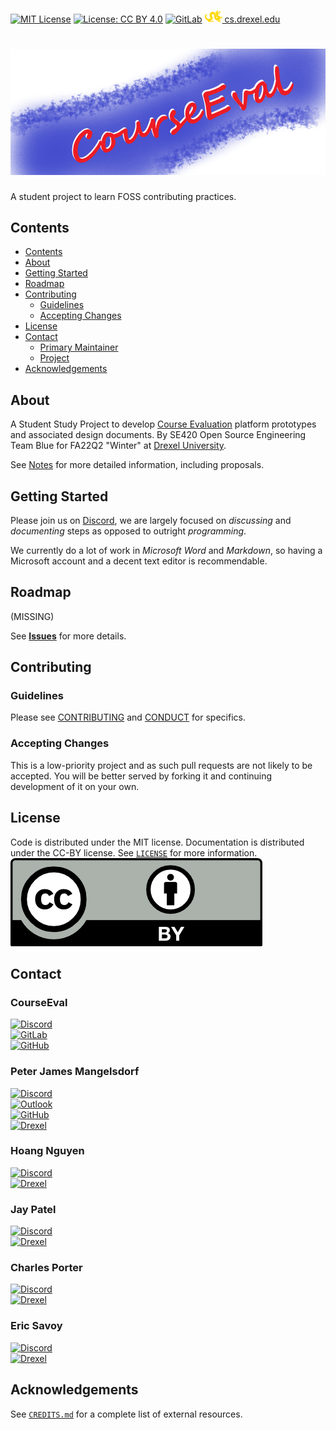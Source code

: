 
[![MIT License](https://img.shields.io/github/license/peter201943/student-voice.svg?style=flat)](https://opensource.org/licenses/MIT)
[![License: CC BY 4.0](https://licensebuttons.net/l/by/4.0/80x15.png)](https://creativecommons.org/licenses/by/4.0/)
[![GitLab](https://img.shields.io/badge/gitlab-%23121011.svg?style=flat&logo=gitlab&logoColor=white&label=CourseEval)](https://gitlab.cci.drexel.edu/courseeval/team-blue)
[![Drexel](resources/drexel-logo.svg) cs.drexel.edu](https://www.cs.drexel.edu/)

# [![CourseEval](resources/title.png)](https://gitlab.cci.drexel.edu/courseeval/team-blue)
A student project to learn FOSS contributing practices.


## Contents
- [Contents](#contents)
- [About](#about)
- [Getting Started](#getting-started)
- [Roadmap](#roadmap)
- [Contributing](#contributing)
  - [Guidelines](#guidelines)
  - [Accepting Changes](#accepting-changes)
- [License](#license)
- [Contact](#contact)
  - [Primary Maintainer](#primary-maintainer)
  - [Project](#project)
- [Acknowledgements](#acknowledgements)


## About
A Student Study Project to develop [Course Evaluation](https://en.wikipedia.org/wiki/Course_evaluation) platform prototypes and associated design documents.
By SE420 Open Source Engineering Team Blue for FA22Q2 "Winter" at [Drexel University](https://drexel.edu/).

See [Notes](notes/readme.md) for more detailed information, including proposals.


## Getting Started
Please join us on [Discord](https://discord.gg/QKBxxSS9), we are largely focused on *discussing* and *documenting* steps as opposed to outright *programming*.

We currently do a lot of work in *Microsoft Word* and *Markdown*, so having a Microsoft account and a decent text editor is recommendable.


## Roadmap
(MISSING)

See [**Issues**](https://gitlab.cci.drexel.edu/courseeval/team-blue/-/issues) for more details.


## Contributing

### Guidelines
Please see [CONTRIBUTING](CONTRIBUTING.md) and [CONDUCT](CONDUCT.md) for specifics.

### Accepting Changes
This is a low-priority project and as such pull requests are not likely to be accepted.
You will be better served by forking it and continuing development of it on your own.


## License
Code is distributed under the MIT license. Documentation is distributed under the CC-BY license. See [`LICENSE`](LICENSE.md) for more information.  
![](resources/cc-by-logo.png)


## Contact

### CourseEval
[![Discord](https://img.shields.io/badge/%3CServer%3E-%237289DA.svg?style=flat&logo=discord&logoColor=white&label=SE420%2FFA22Q2)](https://discord.gg/QKBxxSS9)  
[![GitLab](https://img.shields.io/badge/gitlab-%23121011.svg?style=flat&logo=gitlab&logoColor=white&label=CourseEval)](https://gitlab.cci.drexel.edu/courseeval/team-blue)  
[![GitHub](https://img.shields.io/badge/github-%23121011.svg?style=flat&logo=github&logoColor=white&label=Mirror)](https://github.com/peter201943/student-voice)  

### Peter James Mangelsdorf
[![Discord](https://img.shields.io/badge/%3CServer%3E-%237289DA.svg?style=flat&logo=discord&logoColor=white&label=peter201943%238017)](https://discord.com/users/312363766954065930)  
[![Outlook](https://img.shields.io/badge/Microsoft_Outlook-0078D4?style=flat&logo=microsoft-outlook&logoColor=white&label=peter.j.mangelsdorf)](mailto:peter.j.mangelsdorf@outlook.com)  
[![GitHub](https://img.shields.io/badge/github-%23121011.svg?style=flat&logo=github&logoColor=white&label=peter201943)](https://github.com/peter201943/)  
[![Drexel](https://img.shields.io/badge/Microsoft_Outlook-0078D4?style=flat&logo=microsoft-outlook&logoColor=white&label=pjm349@drexel.edu)](mailto:pjm349@drexel.edu)  

### Hoang Nguyen
[![Discord](https://img.shields.io/badge/%3CServer%3E-%237289DA.svg?style=flat&logo=discord&logoColor=white&label=Mizores%230500)](https://discord.com/users/131543410627575808)  
[![Drexel](https://img.shields.io/badge/Microsoft_Outlook-0078D4?style=flat&logo=microsoft-outlook&logoColor=white&label=hn374@drexel.edu)](mailto:hn374@drexel.edu)  

### Jay Patel
[![Discord](https://img.shields.io/badge/%3CServer%3E-%237289DA.svg?style=flat&logo=discord&logoColor=white&label=Jay%20Patel%232866)](https://discord.com/users/892071574948184124)  
[![Drexel](https://img.shields.io/badge/Microsoft_Outlook-0078D4?style=flat&logo=microsoft-outlook&logoColor=white&label=jp3592@drexel.edu)](mailto:jp3592@drexel.edu)  

### Charles Porter
[![Discord](https://img.shields.io/badge/%3CServer%3E-%237289DA.svg?style=flat&logo=discord&logoColor=white&label=scooterjenkins%234332)](https://discord.com/users/555963456445218826)  
[![Drexel](https://img.shields.io/badge/Microsoft_Outlook-0078D4?style=flat&logo=microsoft-outlook&logoColor=white&label=cap399@drexel.edu)](mailto:cap399@drexel.edu)  

### Eric Savoy
[![Discord](https://img.shields.io/badge/%3CServer%3E-%237289DA.svg?style=flat&logo=discord&logoColor=white&label=Eric%20Savoy%234687)](https://discord.com/users/751931130780975205)  
[![Drexel](https://img.shields.io/badge/Microsoft_Outlook-0078D4?style=flat&logo=microsoft-outlook&logoColor=white&label=ets43@drexel.edu)](mailto:ets43@drexel.edu)  


## Acknowledgements
See [`CREDITS.md`](CREDITS.md) for a complete list of external resources.


